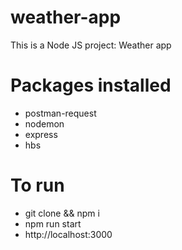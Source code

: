# weather-app

This is a Node JS project: Weather app

# Packages installed
- postman-request
- nodemon
- express
- hbs

# To run
- git clone && npm i
- npm run start
- http://localhost:3000
